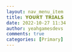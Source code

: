 ```yaml
---
layout: nav_menu_item
title: 𝗬𝗢𝗨𝗥𝗧 𝗧𝗥𝗜𝗔𝗟𝗦
date: 2022-10-27 11:34
author: yeahgamesdevs
comments: true
categories: [Primary]
---
```



